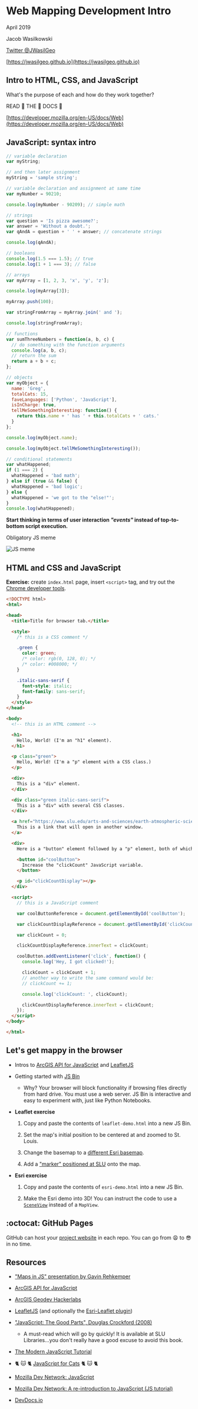 # Web Mapping Development Intro

April 2019

Jacob Wasilkowski

[Twitter @JWasilGeo](https://twitter.com/JWasilGeo)

[https://jwasilgeo.github.io](https://jwasilgeo.github.io)

## Intro to HTML, CSS, and JavaScript

What's the purpose of each and how do they work together?

READ :clap: THE :clap: DOCS :clap:

[https://developer.mozilla.org/en-US/docs/Web](https://developer.mozilla.org/en-US/docs/Web)

## JavaScript: syntax intro

```javascript
// variable declaration
var myString;

// and then later assignment
myString = 'sample string';

// variable declaration and assignment at same time
var myNumber = 90210;

console.log(myNumber - 90209); // simple math

// strings
var question = 'Is pizza awesome?';
var answer = 'Without a doubt.';
var qAndA = question + ' ' + answer; // concatenate strings

console.log(qAndA);

// booleans
console.log(1.5 === 1.5); // true
console.log(1 + 1 === 3); // false

// arrays
var myArray = [1, 2, 3, 'x', 'y', 'z'];

console.log(myArray[3]);

myArray.push(100);

var stringFromArray = myArray.join(' and ');

console.log(stringFromArray);

// functions
var sumThreeNumbers = function(a, b, c) {
  // do something with the function arguments
  console.log(a, b, c);
  // return the sum
  return a + b + c;
};

// objects
var myObject = {
  name: 'Greg',
  totalCats: 15,
  faveLanguages: ['Python', 'JavaScript'],
  isInCharge: true,
  tellMeSomethingInteresting: function() {
    return this.name + ' has ' + this.totalCats + ' cats.'
  }
};

console.log(myObject.name);

console.log(myObject.tellMeSomethingInteresting());

// conditional statements
var whatHappened;
if (1 === 2) {
  whatHappened = 'bad math';
} else if (true && false) {
  whatHappened = 'bad logic';
} else {
  whatHappened = 'we got to the "else!"';
}
console.log(whatHappened);
```

**Start thinking in terms of user interaction _"events"_ instead of top-to-bottom script execution.**

Obligatory JS meme

![JS meme](https://pbs.twimg.com/media/B-SjB7XIcAAoOzU.jpg)

## HTML and CSS and JavaScript

**Exercise:** create `index.html` page, insert `<script>` tag, and try out the [Chrome developer tools](https://developer.chrome.com/devtools).

  ```html
  <!DOCTYPE html>
  <html>

  <head>
    <title>Title for browser tab.</title>

    <style>
      /* this is a CSS comment */

      .green {
        color: green;
        /* color: rgb(0, 128, 0); */
        /* color: #008000; */
      }

      .italic-sans-serif {
        font-style: italic;
        font-family: sans-serif;
      }
    </style>
  </head>

  <body>
    <!-- this is an HTML comment -->

    <h1>
      Hello, World! (I'm an "h1" element).
    </h1>

    <p class="green">
      Hello, World! (I'm a "p" element with a CSS class.)
    </p>

    <div>
      This is a "div" element.
    </div>

    <div class="green italic-sans-serif">
      This is a "div" with several CSS classes.
    </div>

    <a href="https://www.slu.edu/arts-and-sciences/earth-atmospheric-sciences/" target="_blank">
      This is a link that will open in another window.
    </a>

    <div>
      Here is a "button" element followed by a "p" element, both of which are inside of a "div" element.

      <button id="coolButton">
        Increase the "clickCount" JavaScript variable.
      </button>

      <p id="clickCountDisplay"></p>
    </div>

    <script>
      // this is a JavaScript comment

      var coolButtonReference = document.getElementById('coolButton');

      var clickCountDisplayReference = document.getElementById('clickCountDisplay');

      var clickCount = 0;

      clickCountDisplayReference.innerText = clickCount;

      coolButton.addEventListener('click', function() {
        console.log('Hey, I got clicked!');

        clickCount = clickCount + 1;
        // another way to write the same command would be:
        // clickCount += 1;

        console.log('clickCount: ', clickCount);

        clickCountDisplayReference.innerText = clickCount;
      });
    </script>
  </body>

  </html>
  ```

## Let's get mappy in the browser

- Intros to [ArcGIS API for JavaScript](https://js.arcgis.com) and [LeafletJS](https://leafletjs.com/)

- Getting started with [JS Bin](https://jsbin.com)

  - Why? Your browser will block functionality if browsing files directly from hard drive. You must use a web server. JS Bin is interactive and easy to experiment with, just like Python Notebooks.

- **Leaflet exercise**

  1. Copy and paste the contents of `leaflet-demo.html` into a new JS Bin.

  2. Set the map's initial position to be centered at and zoomed to St. Louis.

  3. Change the basemap to a [different Esri basemap](https://esri.github.io/esri-leaflet/api-reference/layers/basemap-layer.html).

  4. Add a ["marker" positioned at SLU](https://leafletjs.com/examples/quick-start/#markers-circles-and-polygons) onto the map.

- **Esri exercise**

  1. Copy and paste the contents of `esri-demo.html` into a new JS Bin.

  2. Make the Esri demo into 3D! You can instruct the code to use a [`SceneView`](https://developers.arcgis.com/javascript/latest/api-reference/esri-views-SceneView.html) instead of a `MapView`.

## :octocat: GitHub Pages

GitHub can host your [project website](https://help.github.com/categories/github-pages-basics/) in each repo. You can go from :weary: to :sunglasses: in no time.

## Resources

- ["Maps in JS" presentation by Gavin Rehkemper](https://github.com/gavinr/presentations/tree/master/src/maps-in-js)

- [ArcGIS API for JavaScript](https://js.arcgis.com)

- [ArcGIS Geodev Hackerlabs](https://github.com/Esri/geodev-hackerlabs)

- [LeafletJS](https://leafletjs.com/) (and optionally the [Esri-Leaflet plugin](https://esri.github.io/esri-leaflet/))

- ["JavaScript: The Good Parts", Douglas Crockford (2008)](http://lib.slu.edu/)
  - A must-read which will go by quickly! It is available at SLU Libraries...you don't really have a good excuse to avoid this book.

- [The Modern JavaScript Tutorial](https://javascript.info/)

- :cat2: :cat: :cat2: [JavaScript for Cats](http://jsforcats.com/) :cat2: :cat: :cat2:

- [Mozilla Dev Network: JavaScript](https://developer.mozilla.org/en-US/docs/Web/JavaScript)

- [Mozilla Dev Network: A re-introduction to JavaScript (JS tutorial)](https://developer.mozilla.org/en-US/docs/Web/JavaScript/A_re-introduction_to_JavaScript)

- [DevDocs.io](https://devdocs.io/)
